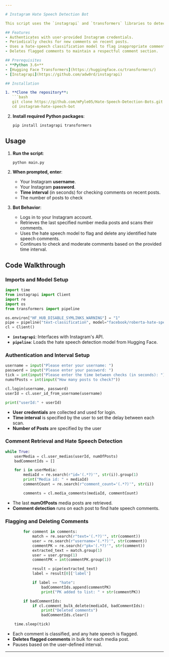 ```yaml
---

# Instagram Hate Speech Detection Bot

This script uses the `instagrapi` and `transformers` libraries to detect and moderate hate speech in Instagram comments periodically. It leverages a pretrained hate speech model to automatically flag and delete offensive comments from recent media posts at a user-defined time interval.

## Features
- Authenticates with user-provided Instagram credentials.
- Periodically checks for new comments on recent posts.
- Uses a hate-speech classification model to flag inappropriate comments.
- Deletes flagged comments to maintain a respectful comment section.

## Prerequisites
- **Python 3.6+**
- [Hugging Face Transformers](https://huggingface.co/transformers/)
- [Instagrapi](https://github.com/adw0rd/instagrapi)

## Installation

1. **Clone the repository**:
   ```bash
   git clone https://github.com/mPyle05/Hate-Speech-Detection-Bots.git
   cd instagram-hate-speech-bot
   ```

2. **Install required Python packages**:
   ```bash
   pip install instagrapi transformers
   ```

## Usage

1. **Run the script**:
   ```bash
   python main.py
   ```

2. **When prompted, enter**:
   - Your Instagram **username**.
   - Your Instagram **password**.
   - **Time interval** (in seconds) for checking comments on recent posts.
   - The number of posts to check

3. **Bot Behavior**:
   - Logs in to your Instagram account.
   - Retrieves the last specified number media posts and scans their comments.
   - Uses the hate speech model to flag and delete any identified hate speech comments.
   - Continues to check and moderate comments based on the provided time interval.

## Code Walkthrough

### Imports and Model Setup

```python
import time
from instagrapi import Client
import re
import os
from transformers import pipeline

os.environ["HF_HUB_DISABLE_SYMLINKS_WARNING"] = "1"
pipe = pipeline("text-classification", model="facebook/roberta-hate-speech-dynabench-r4-target")
cl = Client()
```

- **`instagrapi`**: Interfaces with Instagram's API.
- **`pipeline`**: Loads the hate speech detection model from Hugging Face.

### Authentication and Interval Setup

```python
username = input("Please enter your username: ")
password = input("Please enter your password: ")
tick = int(input("Please enter the time between checks (in seconds): "))
numofPosts = int(input("How many posts to check?"))

cl.login(username, password)
userId = cl.user_id_from_username(username)

print("userId:" + userId)
```

- **User credentials** are collected and used for login.
- **Time interval** is specified by the user to set the delay between each scan.
- **Number of Posts** are specified by the user

### Comment Retrieval and Hate Speech Detection

```python
while True:
    userMedia = cl.user_medias(userId, numOfPosts)
    badCommentIds = []

    for i in userMedia:
        mediaId = re.search(r"id='(.*?)'", str(i)).group(1)
        print("Media id: " + mediaId)
        commentCount = re.search(r"comment_count='(.*?)'", str(i))

        comments = cl.media_comments(mediaId, commentCount)
```

- The last **numOfPosts** media posts are retrieved.
- **Comment detection** runs on each post to find hate speech comments.

### Flagging and Deleting Comments

```python
        for comment in comments:
            match = re.search(r"text='(.*?)'", str(comment))
            user = re.search(r"username='(.*?)'", str(comment))
            commentPK = re.search(r"pk='(.*?)'", str(comment))
            extracted_text = match.group(1)
            user = user.group(1)
            commentPK = int(commentPK.group(1))

            result = pipe(extracted_text)
            label = result[0]['label']

            if label == "hate":
                badCommentIds.append(commentPK)
                print("PK added to list: " + str(commentPK))

        if badCommentIds:
            if cl.comment_bulk_delete(mediaId, badCommentIds):
                print("Deleted comments")
                badCommentIds.clear()

    time.sleep(tick)
```

- Each comment is classified, and any hate speech is flagged.
- **Deletes flagged comments** in bulk for each media post.
- Pauses based on the user-defined interval.
---
```

